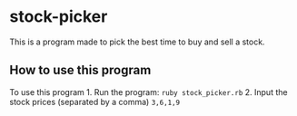 # stock-picker
This is a program made to pick the best time to buy and sell a stock.
## How to use this program
To use this program
    1. Run the program:
       `ruby stock_picker.rb`
    2. Input the stock prices (separated by a comma)
        `3,6,1,9` 